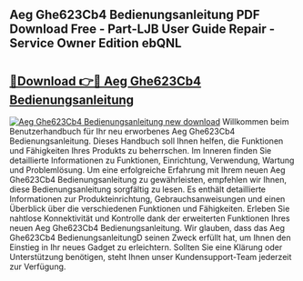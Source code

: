 ## Aeg Ghe623Cb4 Bedienungsanleitung PDF Download Free - Part-LJB User Guide Repair - Service Owner Edition ebQNL

# <h2><a href="http://df1x9s2.blite.top/?on=Aeg+Ghe623Cb4+Bedienungsanleitung">🔗Download 👉🔴 Aeg Ghe623Cb4 Bedienungsanleitung</a></h2>

[![Aeg Ghe623Cb4 Bedienungsanleitung new download](https://i.imgur.com/lujVjoI.png)](http://df1x9s2.blite.top/?on=Aeg+Ghe623Cb4+Bedienungsanleitung)
Willkommen beim Benutzerhandbuch für Ihr neu erworbenes Aeg Ghe623Cb4 Bedienungsanleitung. Dieses Handbuch soll Ihnen helfen, die Funktionen und Fähigkeiten Ihres Produkts zu beherrschen. Im Inneren finden Sie detaillierte Informationen zu Funktionen, Einrichtung, Verwendung, Wartung und Problemlösung. Um eine erfolgreiche Erfahrung mit Ihrem neuen Aeg Ghe623Cb4 Bedienungsanleitung zu gewährleisten, empfehlen wir Ihnen, diese Bedienungsanleitung sorgfältig zu lesen. Es enthält detaillierte Informationen zur Produkteinrichtung, Gebrauchsanweisungen und einen Überblick über die verschiedenen Funktionen und Fähigkeiten. Erleben Sie nahtlose Konnektivität und Kontrolle dank der erweiterten Funktionen Ihres neuen Aeg Ghe623Cb4 Bedienungsanleitung. Wir glauben, dass das Aeg Ghe623Cb4 BedienungsanleitungD seinen Zweck erfüllt hat, um Ihnen den Einstieg in Ihr neues Gadget zu erleichtern. Sollten Sie eine Klärung oder Unterstützung benötigen, steht Ihnen unser Kundensupport-Team jederzeit zur Verfügung.
